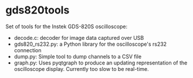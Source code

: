 gds820tools
===========

Set of tools for the Instek GDS-820S oscilloscope:

* decode.c: decoder for image data captured over USB
* gds820\_rs232.py: a Python library for the oscilloscope's rs232 connection
* dump.py: Simple tool to dump channels to a CSV file
* graph.py: Uses pyqtgraph to produce an updating representation of the oscilloscope display. Currently too slow to be real-time.
